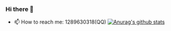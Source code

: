 ### Hi there 👋
- 📫 How to reach me: 1289630318(QQ)
[![Anurag's github stats](https://github-readme-stats.vercel.app/api?username=seldon1224)](https://github.com/anuraghazra/github-readme-stats)
<!--
**Seldon1224/Seldon1224** is a ✨ _special_ ✨ repository because its `README.md` (this file) appears on your GitHub profile.


Here are some ideas to get you started:

- 🔭 I’m currently working on ...
- 🌱 I’m currently learning ...
- 👯 I’m looking to collaborate on ...
- 🤔 I’m looking for help with ...
- 💬 Ask me about ...
- 📫 How to reach me: ...
- 😄 Pronouns: ...
- ⚡ Fun fact: ...
-->
